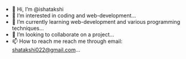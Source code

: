 - 👋 Hi, I’m @ishatakshi
- 👀 I’m interested in coding and web-development...
- 🌱 I’m currently learning web-development and various programming techniques...
- 💞️ I’m looking to collaborate on a project...
- 📫 How to reach me reach me through email: shatakshi022@gmail.com...

<!---
ishatakshi/ishatakshi is a ✨ special ✨ repository because its `README.md` (this file) appears on your GitHub profile.
You can click the Preview link to take a look at your changes.
--->
